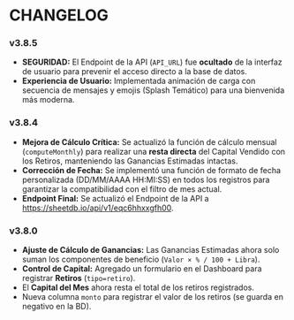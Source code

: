 # CHANGELOG

### v3.8.5
- **SEGURIDAD:** El Endpoint de la API (`API_URL`) fue **ocultado** de la interfaz de usuario para prevenir el acceso directo a la base de datos.
- **Experiencia de Usuario:** Implementada animación de carga con secuencia de mensajes y emojis (Splash Temático) para una bienvenida más moderna.

### v3.8.4
- **Mejora de Cálculo Crítica:** Se actualizó la función de cálculo mensual (`computeMonthly`) para realizar una **resta directa** del Capital Vendido con los Retiros, manteniendo las Ganancias Estimadas intactas.
- **Corrección de Fecha:** Se implementó una función de formato de fecha personalizada (DD/MM/AAAA HH:MI:SS) en todos los registros para garantizar la compatibilidad con el filtro de mes actual.
- **Endpoint Final:** Se actualizó el Endpoint de la API a https://sheetdb.io/api/v1/eqc6hhxxgfh00.

### v3.8.0
- **Ajuste de Cálculo de Ganancias:** Las Ganancias Estimadas ahora solo suman los componentes de beneficio (`Valor × % / 100 + Libra`).
- **Control de Capital:** Agregado un formulario en el Dashboard para registrar **Retiros** (`tipo=retiro`).
- El **Capital del Mes** ahora resta el total de los retiros registrados.
- Nueva columna `monto` para registrar el valor de los retiros (se guarda en negativo en la BD).
